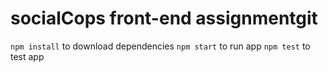 # socialCops front-end assignmentgit 

`npm install` to download dependencies
`npm start` to run app
`npm test` to test app

